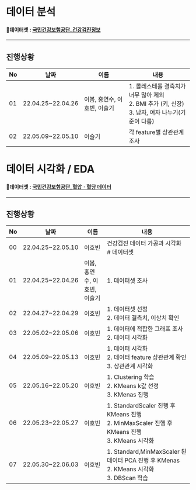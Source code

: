 # 데이터 분석

#### 📑데이터셋 : [국민건강보험공단_건강검진정보](https://www.data.go.kr/data/15007122/fileData.do)

---
## 진행상황

|No|날짜|이름|내용|
|---|---|---|---|
|01|22.04.25~22.04.26|이봄, 홍연수, 이호빈, 이슬기|1. 콜레스테롤 결측치가 너무 많아 제외 </br> 2. BMI 추가 (키, 신장) </br> 3. 남자, 여자 나누기(기준이 다름)|
|02|22.05.09~22.05.10|이슬기|각 feature별 상관관계 조사|

# 데이터 시각화 / EDA

#### 📑데이터셋 : [국민건강보험공단_혈압ㆍ혈당 데이터](https://www.data.go.kr/data/15095105/fileData.do)

---
## 진행상황

|No|날짜|이름|내용|
|---|---|---|---|
|00|22.04.25~22.05.10|이호빈|건강검진 데이터 가공과 시각화 </br> # 데이터셋 |
|01|22.04.25~22.04.26|이봄, 홍연수, 이호빈, 이슬기|1. 데이터셋 조사 </br>|
|02|22.04.27~22.04.29|이호빈|1. 데이터셋 선정 </br> 2. 데이터 결측치, 이상치 확인  </br>|
|03|22.05.02~22.05.06|이호빈|1. 데이터에 적합한 그래프 조사 </br> 2. 데이터 시각화|
|04|22.05.09~22.05.13|이호빈|1. 데이터 시각화 </br> 2. 데이터 feature 상관관계 확인 </br> 3. 상관관계 시각화|
|05|22.05.16~22.05.20|이호빈|1. Clustering 학습  </br> 2. KMeans k값 선정 </br> 3. KMenas 진행 |
|06|22.05.23~22.05.27|이호빈|1. StandardScaler 진행 후 KMeans 진행 </br> 2. MinMaxScaler 진행 후 KMeans 진행  </br>3. KMeans 시각화
|07|22.05.30~22.06.03|이호빈|1. Standard,MinMaxScaler 된 데이터 PCA 진행 후 KMenas </br> 2. KMeans 시각화 </br> 3. DBScan 학습 
